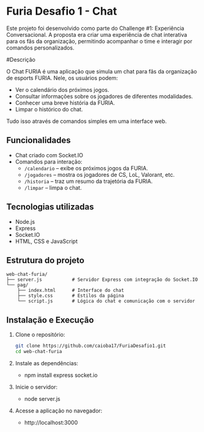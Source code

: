 # Furia Desafio 1 - Chat

Este projeto foi desenvolvido como parte do Challenge #1: Experiência Conversacional. A proposta era criar uma experiência de chat interativa para os fãs da organização, permitindo acompanhar o time e interagir por comandos personalizados.

#Descrição

O Chat FURIA é uma aplicação que simula um chat para fãs da organização de esports FURIA. Nele, os usuários podem:

-  Ver o calendário dos próximos jogos.
-  Consultar informações sobre os jogadores de diferentes modalidades.
-  Conhecer uma breve história da FURIA.
-  Limpar o histórico do chat.
  
Tudo isso através de comandos simples em uma interface web.

## Funcionalidades

- Chat criado com Socket.IO
- Comandos para interação:
  - `/calendario` – exibe os próximos jogos da FURIA.
  - `/jogadores` – mostra os jogadores de CS, LoL, Valorant, etc.
  - `/historia` – traz um resumo da trajetória da FURIA.
  - `/limpar` – limpa o chat.

## Tecnologias utilizadas

- Node.js
- Express
- Socket.IO
- HTML, CSS e JavaScript

## Estrutura do projeto

```text
web-chat-furia/
├── server.js           # Servidor Express com integração do Socket.IO
└── pag/
    ├── index.html      # Interface do chat
    ├── style.css       # Estilos da página
    └── script.js       # Lógica do chat e comunicação com o servidor
```


     

##  Instalação e Execução

1. Clone o repositório:
   ```bash 
   git clone https://github.com/caioba17/FuriaDesafio1.git
   cd web-chat-furia

2. Instale as dependências:
   
     - npm install express socket.io
  
3. Inicie o servidor:

   - node server.js
  
4. Acesse a aplicação no navegador:

   - http://localhost:3000




